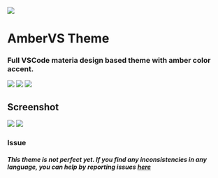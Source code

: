 ![](https://i.ibb.co/TByJCsG/Banner.png	)
# AmberVS Theme
### Full VSCode materia design based theme with amber color accent.

![](https://vsmarketplacebadge.apphb.com/version/nickyy00.ambervs.svg)   ![](https://vsmarketplacebadge.apphb.com/installs/nickyy00.ambervs.svg) ![](https://vsmarketplacebadge.apphb.com/rating-star/nickyy00.ambervs.svg)

## Screenshot
![](https://vscode-themes.nyc3.cdn.digitaloceanspaces.com/profiles/mRG8yFo0XTT8fDuDn2Fqgbnne3a2/YXImvkMm-default.jpeg)
![](https://vscode-themes.nyc3.cdn.digitaloceanspaces.com/profiles/mRG8yFo0XTT8fDuDn2Fqgbnne3a2/YXImvkMm-commandPalette.jpeg)
### Issue
##### This theme is not perfect yet. If you find any inconsistencies in any language, you can help by reporting issues [here](https://github.com/mateuszklysz/ambervs-theme/issues)
